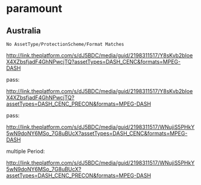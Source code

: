 # paramount

## Australia

~~~
No AssetType/ProtectionScheme/Format Matches
~~~

<http://link.theplatform.com/s/dJ5BDC/media/guid/2198311517/Y8sKvb2bIoeX4XZbsfjadF4GhNPwcjTQ?assetTypes=DASH_CENC&formats=MPEG-DASH>

pass:

<http://link.theplatform.com/s/dJ5BDC/media/guid/2198311517/Y8sKvb2bIoeX4XZbsfjadF4GhNPwcjTQ?assetTypes=DASH_CENC_PRECON&formats=MPEG-DASH>

pass:

<http://link.theplatform.com/s/dJ5BDC/media/guid/2198311517/WNujiS5PHkY5wN9doNY6MSo_7G8uBUcX?assetTypes=DASH_CENC&formats=MPEG-DASH>

multiple Period:

<http://link.theplatform.com/s/dJ5BDC/media/guid/2198311517/WNujiS5PHkY5wN9doNY6MSo_7G8uBUcX?assetTypes=DASH_CENC_PRECON&formats=MPEG-DASH>
